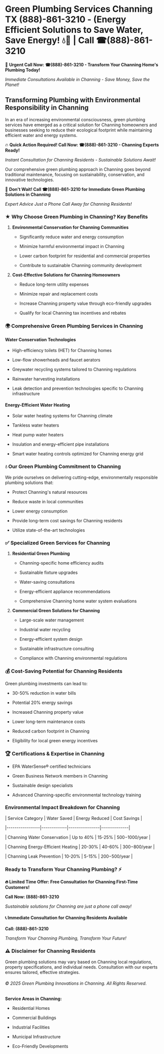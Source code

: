 # Green Plumbing Services Channing TX (888)-861-3210 - (Energy Efficient Solutions to Save Water, Save Energy! 💧🌿 | Call ☎(888)-861-3210

🚨 **Urgent Call Now: ☎(888)-861-3210 - Transform Your Channing Home's Plumbing Today!**
*Immediate Consultations Available in Channing - Save Money, Save the Planet!*

## Transforming Plumbing with Environmental Responsibility in Channing

In an era of increasing environmental consciousness, green plumbing services have emerged as a critical solution for Channing homeowners and businesses seeking to reduce their ecological footprint while maintaining efficient water and energy systems. 

🔥 **Quick Action Required! Call Now: ☎(888)-861-3210 - Channing Experts Ready!**
*Instant Consultation for Channing Residents - Sustainable Solutions Await!*

Our comprehensive green plumbing approach in Channing goes beyond traditional maintenance, focusing on sustainability, conservation, and innovative technologies.

🚨 **Don't Wait! Call ☎(888)-861-3210 for Immediate Green Plumbing Solutions in Channing**
*Expert Advice Just a Phone Call Away for Channing Residents!*

### ★ Why Choose Green Plumbing in Channing? Key Benefits

1. **Environmental Conservation for Channing Communities** 
   - Significantly reduce water and energy consumption
   - Minimize harmful environmental impact in Channing
   - Lower carbon footprint for residential and commercial properties
   - Contribute to sustainable Channing community development

2. **Cost-Effective Solutions for Channing Homeowners** 
   - Reduce long-term utility expenses
   - Minimize repair and replacement costs
   - Increase Channing property value through eco-friendly upgrades
   - Qualify for local Channing tax incentives and rebates

### 🌍 Comprehensive Green Plumbing Services in Channing

#### Water Conservation Technologies
- High-efficiency toilets (HET) for Channing homes
- Low-flow showerheads and faucet aerators
- Greywater recycling systems tailored to Channing regulations
- Rainwater harvesting installations
- Leak detection and prevention technologies specific to Channing infrastructure

#### Energy-Efficient Water Heating
- Solar water heating systems for Channing climate
- Tankless water heaters
- Heat pump water heaters
- Insulation and energy-efficient pipe installations
- Smart water heating controls optimized for Channing energy grid

### 💧 Our Green Plumbing Commitment to Channing

We pride ourselves on delivering cutting-edge, environmentally responsible plumbing solutions that:
- Protect Channing's natural resources
- Reduce waste in local communities
- Lower energy consumption
- Provide long-term cost savings for Channing residents
- Utilize state-of-the-art technologies

### ✅ Specialized Green Services for Channing

1. **Residential Green Plumbing**
   - Channing-specific home efficiency audits
   - Sustainable fixture upgrades
   - Water-saving consultations
   - Energy-efficient appliance recommendations
   - Comprehensive Channing home water system evaluations

2. **Commercial Green Solutions for Channing**
   - Large-scale water management
   - Industrial water recycling
   - Energy-efficient system design
   - Sustainable infrastructure consulting
   - Compliance with Channing environmental regulations

### 💰 Cost-Saving Potential for Channing Residents

Green plumbing investments can lead to:
- 30-50% reduction in water bills
- Potential 20% energy savings
- Increased Channing property value
- Lower long-term maintenance costs
- Reduced carbon footprint in Channing
- Eligibility for local green energy incentives

### 🏆 Certifications & Expertise in Channing

- EPA WaterSense® certified technicians
- Green Business Network members in Channing
- Sustainable design specialists
- Advanced Channing-specific environmental technology training

### Environmental Impact Breakdown for Channing

| Service Category | Water Saved | Energy Reduced | Cost Savings |
|-----------------|-------------|----------------|--------------|
| Channing Water Conservation | Up to 40% | 15-25% | $500-$1000/year |
| Channing Energy-Efficient Heating | 20-30% | 40-60% | $300-$800/year |
| Channing Leak Prevention | 10-20% | 5-15% | $200-$500/year |

### Ready to Transform Your Channing Plumbing? ⚡

**🔥 Limited Time Offer: Free Consultation for Channing First-Time Customers!**

**Call Now: (888)-861-3210**
*Sustainable solutions for Channing are just a phone call away!*

#### 📞 Immediate Consultation for Channing Residents Available

**Call: (888)-861-3210**
*Transform Your Channing Plumbing, Transform Your Future!*

### ⚠️ Disclaimer for Channing Residents

Green plumbing solutions may vary based on Channing local regulations, property specifications, and individual needs. Consultation with our experts ensures tailored, effective strategies.

###### © 2025 Green Plumbing Innovations in Channing. All Rights Reserved.

**Service Areas in Channing:** 
- Residential Homes
- Commercial Buildings
- Industrial Facilities
- Municipal Infrastructure
- Eco-Friendly Developments